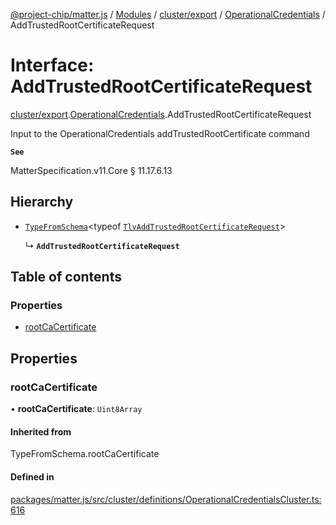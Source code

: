 [@project-chip/matter.js](../README.md) / [Modules](../modules.md) / [cluster/export](../modules/cluster_export.md) / [OperationalCredentials](../modules/cluster_export.OperationalCredentials.md) / AddTrustedRootCertificateRequest

# Interface: AddTrustedRootCertificateRequest

[cluster/export](../modules/cluster_export.md).[OperationalCredentials](../modules/cluster_export.OperationalCredentials.md).AddTrustedRootCertificateRequest

Input to the OperationalCredentials addTrustedRootCertificate command

**`See`**

MatterSpecification.v11.Core § 11.17.6.13

## Hierarchy

- [`TypeFromSchema`](../modules/tlv_export.md#typefromschema)\<typeof [`TlvAddTrustedRootCertificateRequest`](../modules/cluster_export.OperationalCredentials.md#tlvaddtrustedrootcertificaterequest)\>

  ↳ **`AddTrustedRootCertificateRequest`**

## Table of contents

### Properties

- [rootCaCertificate](cluster_export.OperationalCredentials.AddTrustedRootCertificateRequest.md#rootcacertificate)

## Properties

### rootCaCertificate

• **rootCaCertificate**: `Uint8Array`

#### Inherited from

TypeFromSchema.rootCaCertificate

#### Defined in

[packages/matter.js/src/cluster/definitions/OperationalCredentialsCluster.ts:616](https://github.com/project-chip/matter.js/blob/c0d55745d5279e16fdfaa7d2c564daa31e19c627/packages/matter.js/src/cluster/definitions/OperationalCredentialsCluster.ts#L616)
